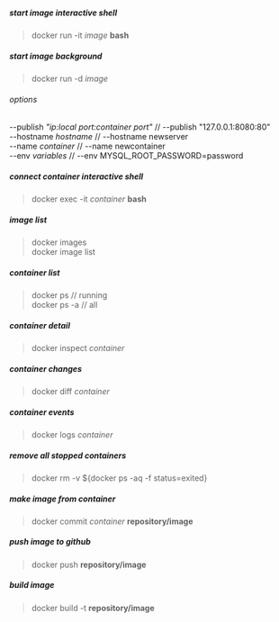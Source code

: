 ##### start image interactive shell
> docker run -it *image* **bash**

##### start image background
> docker run -d *image*

###### options
--publish *"ip:local port:container port"* // --publish "127.0.0.1:8080:80"  
--hostname *hostname* // --hostname newserver  
--name *container* // --name newcontainer  
--env *variables* // --env MYSQL_ROOT_PASSWORD=password

##### connect container interactive shell
> docker exec -it *container* **bash**

##### image list
> docker images  
> docker image list

##### container list
> docker ps // running  
> docker ps -a // all

##### container detail
> docker inspect *container*

##### container changes
> docker diff *container*

##### container events
> docker logs *container*

##### remove all stopped containers
> docker rm -v ${docker ps -aq -f status=exited}

##### make image from container
> docker commit *container* **repository/image**

##### push image to github
> docker push **repository/image**

##### build image
> docker build -t **repository/image**
